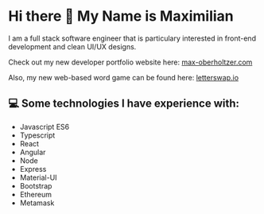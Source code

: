 # Hi there 👋 My Name is Maximilian

I am a full stack software engineer that is particulary interested in front-end development and clean UI/UX designs.

Check out my new developer portfolio website here: <a href="https://max-oberholtzer.com">max-oberholtzer.com</a>

Also, my new web-based word game can be found here: <a href="https://letterswap.io">letterswap.io</a>

## 💻 Some technologies I have experience with:
<ul>
  <li>Javascript ES6</li>
  <li>Typescript</li>
  <li>React</li>
  <li>Angular</li>
  <li>Node</li>
  <li>Express</li>
  <li>Material-UI</li>
  <li>Bootstrap</li>
  <li>Ethereum</li>
  <li>Metamask</li>
</ul>

<!--
**Maximilian-Oberholtzer/Maximilian-Oberholtzer** is a ✨ _special_ ✨ repository because its `README.md` (this file) appears on your GitHub profile.

Here are some ideas to get you started:

- 🔭 I’m currently working on ...
- 🌱 I’m currently learning ...
- 👯 I’m looking to collaborate on ...
- 🤔 I’m looking for help with ...
- 💬 Ask me about ...
- 📫 How to reach me: ...
- 😄 Pronouns: ...
- ⚡ Fun fact: ...
-->
